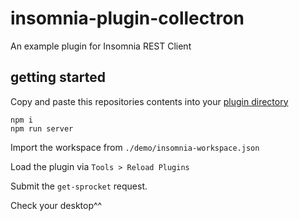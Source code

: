 # insomnia-plugin-collectron
An example plugin for Insomnia REST Client

## getting started

Copy and paste this repositories contents into your [plugin directory](https://support.insomnia.rest/article/26-plugins#create-a-plugin)

```
npm i
npm run server
```

Import the workspace from `./demo/insomnia-workspace.json`

Load the plugin via `Tools > Reload Plugins`

Submit the `get-sprocket` request.

Check your desktop^^
